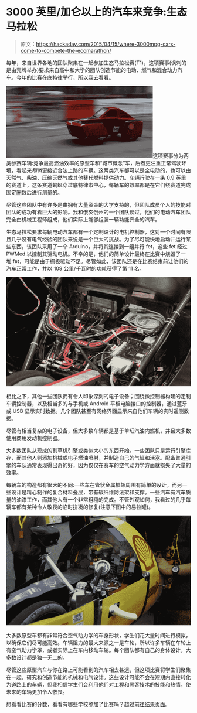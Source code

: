 # 3000 英里/加仑以上的汽车来竞争:生态马拉松

> 原文：<https://hackaday.com/2015/04/15/where-3000mpg-cars-come-to-compete-the-ecomarathon/>

每年，来自世界各地的团队聚集在一起参加生态马拉松赛(T1)，这项赛事(讽刺的是由壳牌举办)要求来自高中和大学的团队创造节能的电动、燃气和混合动力汽车。今年的比赛在底特律举行，所以我去看看。

![vehicle-blur](img/8c03932eb7efca8525075c6e0713e380.png)这项赛事分为两类参赛车辆:竞争最高燃油效率的原型车和“城市概念”车，后者更注重正常驾驶环境，看起来*稍微*更接近合法上路的车辆。这两类汽车都可以是全电动的，也可以由天然气、柴油、压缩天然气或其他替代燃料提供动力。车辆行驶在一条 0.9 英里的赛道上，这条赛道蜿蜒穿过底特律市中心，每辆车的效率都是在它们绕赛道完成固定圈数后进行测量的。

尽管这些团队中有许多是由拥有大量资金的大学支持的，但团队成员个人的技能对团队的成功有着巨大的影响。我和俄亥俄州的一个团队谈过，他们的电动汽车团队完全由机械工程师组成，他们实际上能够组装一辆功能齐全的汽车。

生态马拉松要求每辆电动汽车都有一个定制设计的电机控制器，这对一个时间有限且几乎没有电气经验的团队来说是一个巨大的挑战。为了尽可能快地启动并运行某些东西，该团队采用了一个 Arduino，并将其连接到一组并行 fet，这些 fet 经过 PWMed 以控制其驱动电机。不幸的是，他们的简单设计最终在比赛中烧毁了一堆 fet，可能是由于栅极驱动不足。尽管如此，该团队还是在比赛结束前让他们的汽车正常工作，并以 109 公里/千瓦时的功耗获得了第 11 名。

![vehicle-inside](img/5460ae7a04c33ad119ccc75beca5510c.png)

相比之下，其他一些团队拥有令人印象深刻的电子设备；围绕微控制器构建的定制车辆控制器，以及相当多的与手机或 Android 平板电脑接口的控制器，通过蓝牙或 USB 显示实时数据。几个团队甚至有网络界面显示来自他们车辆的实时遥测数据。

尽管有相当复杂的电子设备，但大多数车辆都是基于单缸汽油内燃机，并且大多数使用商用发动机控制器。

大多数团队从现成的割草机引擎或类似大小的东西开始。一些团队只是运行引擎库存，而其他人则添加机械或电子燃油喷射，并制造自己的气缸和活塞。配备普通引擎的车队通常表现得出奇的好，因为仅仅在赛车的空气动力学方面就损失了大量的效率。

每辆车的构造都有很大的不同:一些车在管状金属框架周围有简单的设计，而另一些设计是精心制作的复合材料叠层，带有碳纤维防滚架和支撑。一些汽车有汽车质量的油漆工作，而其他人有一个非常粗糙的完成。不管外观如何，我看过的几乎每辆车都有某种令人敬畏的临时拼凑的修复(注意下图中的易拉罐)。

![um-engine-sc](img/632abc108b02aeef174b07beba899961.png)

大多数原型车都有非常符合空气动力学的车身形状，学生们花大量时间进行模拟，以确保它们尽可能高效。车辆阻力的最大来源之一是车轮，所以许多车辆在车轮上有空气动力学罩，或者实际上在车内移动车轮。每个团队都有自己的身体设计，大多数设计都是独一无二的。

尽管这些原型汽车与你在路上可能看到的汽车相去甚远，但这项比赛将学生们聚集在一起，研究和创造节能的机械和电气设计。这些设计可能不会在短期内直接转化为道路上的车辆，但我相信学生们会利用他们对工程和黑客技术的技能和热情，使未来的车辆更加令人敬畏。

想看看比赛的分数，看看有哪些学校参加了比赛吗？越过[前往结果页面](http://www.shell.com/global/environment-society/ecomarathon/events/americas/2015-results.html#iframe-L2RldHJvaXQv)。